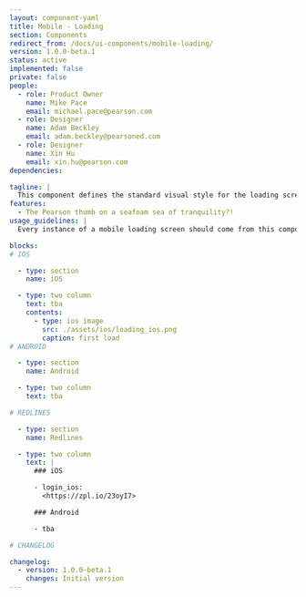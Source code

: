 ```yaml
---
layout: component-yaml
title: Mobile - Loading
section: Components
redirect_from: /docs/ui-components/mobile-loading/
version: 1.0.0-beta.1
status: active
implemented: false
private: false
people:
  - role: Product Owner
    name: Mike Pace
    email: michael.pace@pearson.com
  - role: Designer
    name: Adam Beckley
    email: adam.beckley@pearsoned.com
  - role: Designer
    name: Xin Hu
    email: xin.hu@pearson.com
dependencies:

tagline: |
  This component defines the standard visual style for the loading screen.
features:
  - The Pearson thumb on a seafoam sea of tranquility?!
usage_guidelines: |
  Every instance of a mobile loading screen should come from this component.

blocks:
# IOS

  - type: section
    name: iOS

  - type: two column
    text: tba
    contents:
      - type: ios image
        src: ./assets/ios/loading_ios.png
        caption: first load
# ANDROID

  - type: section
    name: Android

  - type: two column
    text: tba

# REDLINES

  - type: section
    name: Redlines

  - type: two column
    text: |
      ### iOS

      - login_ios:
        <https://zpl.io/23oyI7>

      ### Android

      - tba

# CHANGELOG  

changelog:
  - version: 1.0.0-beta.1
    changes: Initial version
---
```

